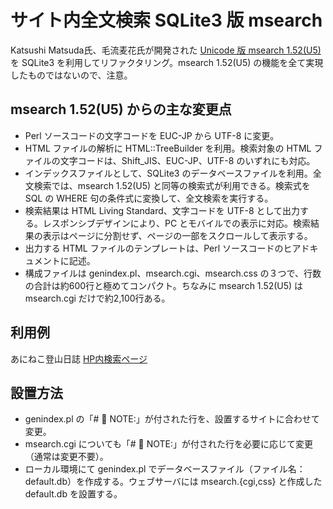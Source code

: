 # サイト内全文検索 SQLite3 版 msearch
Katsushi Matsuda氏、毛流麦花氏が開発された [Unicode 版 msearch 1.52(U5)](https://www.marbacka.net/msearch/) を SQLite3 を利用してリファクタリング。msearch 1.52(U5) の機能を全て実現したものではないので、注意。
## msearch 1.52(U5) からの主な変更点
* Perl ソースコードの文字コードを EUC-JP から UTF-8 に変更。 
* HTML ファイルの解析に HTML::TreeBuilder を利用。検索対象の HTML ファイルの文字コードは、Shift_JIS、EUC-JP、UTF-8 のいずれにも対応。 
* インデックスファイルとして、SQLite3 のデータベースファイルを利用。全文検索では、msearch 1.52(U5) と同等の検索式が利用できる。検索式を SQL の WHERE 句の条件式に変換して、全文検索を実行する。 
* 検索結果は HTML Living Standard、文字コードを UTF-8 として出力する。レスポンシブデザインにより、PC とモバイルでの表示に対応。検索結果の表示はページに分割せず、ページの一部をスクロールして表示する。 
* 出力する HTML ファイルのテンプレートは、Perl ソースコードのヒアドキュメントに記述。 
* 構成ファイルは genindex.pl、msearch.cgi、msearch.css の３つで、行数の合計は約600行と極めてコンパクト。ちなみに msearch 1.52(U5) は msearch.cgi だけで約2,100行ある。 
## 利用例
あにねこ登山日誌 [HP内検索ページ](https://anineco.org/msearch/msearch.cgi)
## 設置方法
* genindex.pl の「# 🔖 NOTE:」が付された行を、設置するサイトに合わせて変更。
* msearch.cgi についても「# 🔖 NOTE:」が付された行を必要に応じて変更（通常は変更不要）。 
* ローカル環境にて genindex.pl でデータベースファイル（ファイル名：default.db）を作成する。ウェブサーバには msearch.{cgi,css} と作成した default.db を設置する。 
